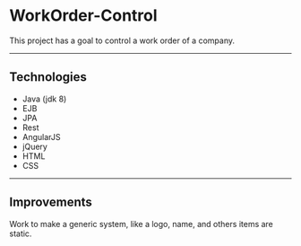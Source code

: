 # WorkOrder-Control

This project has a goal to control a work order of a company.

---

## Technologies

- Java (jdk 8)
- EJB
- JPA
- Rest
- AngularJS
- jQuery
- HTML
- CSS

---

## Improvements

Work to make a generic system, like a logo, name, and others items are static.
